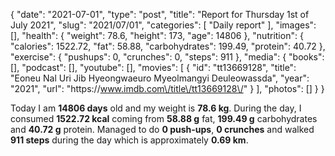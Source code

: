 {
    "date": "2021-07-01",
    "type": "post",
    "title": "Report for Thursday 1st of July 2021",
    "slug": "2021\/07\/01",
    "categories": [
        "Daily report"
    ],
    "images": [],
    "health": {
        "weight": 78.6,
        "height": 173,
        "age": 14806
    },
    "nutrition": {
        "calories": 1522.72,
        "fat": 58.88,
        "carbohydrates": 199.49,
        "protein": 40.72
    },
    "exercise": {
        "pushups": 0,
        "crunches": 0,
        "steps": 911
    },
    "media": {
        "books": [],
        "podcast": [],
        "youtube": [],
        "movies": [
            {
                "id": "tt13669128",
                "title": "Eoneu Nal Uri Jib Hyeongwaeuro Myeolmangyi Deuleowassda",
                "year": "2021",
                "url": "https:\/\/www.imdb.com\/title\/tt13669128\/"
            }
        ],
        "photos": []
    }
}

Today I am <strong>14806 days</strong> old and my weight is <strong>78.6 kg</strong>. During the day, I consumed <strong>1522.72 kcal</strong> coming from <strong>58.88 g</strong> fat, <strong>199.49 g</strong> carbohydrates and <strong>40.72 g</strong> protein. Managed to do <strong>0 push-ups</strong>, <strong>0 crunches</strong> and walked <strong>911 steps</strong> during the day which is approximately <strong>0.69 km</strong>.